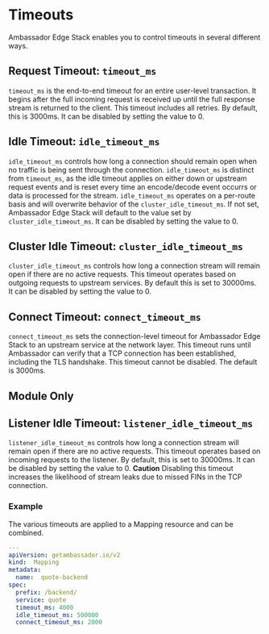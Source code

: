 # Timeouts

Ambassador Edge Stack enables you to control timeouts in several different ways.

## Request Timeout: `timeout_ms`

`timeout_ms` is the end-to-end timeout for an entire user-level transaction. It begins after the full incoming request is received up until the full response stream is returned to the client. This timeout includes all retries. By default, this is 3000ms.  It can be disabled by setting the value to 0.

## Idle Timeout: `idle_timeout_ms`

`idle_timeout_ms` controls how long a connection should remain open when no traffic is being sent through the connection. `idle_timeout_ms` is distinct from `timeout_ms`, as the idle timeout applies on either down or upstream request events and is reset every time an encode/decode event occurrs or data is processed for the stream. `idle_timeout_ms` operates on a per-route basis and will overwrite behavior of the `cluster_idle_timeout_ms`.  If not set, Ambassador Edge Stack will default to the value set by `cluster_idle_timeout_ms`. It can be disabled by setting the value to 0.

## Cluster Idle Timeout: `cluster_idle_timeout_ms`

`cluster_idle_timeout_ms` controls how long a connection stream will remain open if there are no active requests. This timeout operates based on outgoing requests to upstream services. By default this is set to 30000ms.  It can be disabled by setting the value to 0.

## Connect Timeout: `connect_timeout_ms`

`connect_timeout_ms` sets the connection-level timeout for Ambassador Edge Stack to an upstream service at the network layer.  This timeout runs until Ambassador can verify that a TCP connection has been established, including the TLS handshake.  This timeout cannot be disabled. The default is 3000ms.

## Module Only

## Listener Idle Timeout: `listener_idle_timeout_ms`

`listener_idle_timeout_ms` controls how long a connection stream will remain open if there are no active requests.  This timeout operates based on incoming requests to the listener.  By default, this is set to 30000ms.  It can be disabled by setting the value to 0.  **Caution** Disabling this timeout increases the likelihood of stream leaks due to missed FINs in the TCP connection.

### Example

The various timeouts are applied to a Mapping resource and can be combined.

```yaml
---
apiVersion: getambassador.io/v2
kind:  Mapping
metadata:
  name:  quote-backend
spec:
  prefix: /backend/
  service: quote
  timeout_ms: 4000
  idle_timeout_ms: 500000
  connect_timeout_ms: 2000
```
